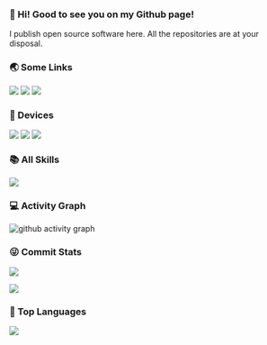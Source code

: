 ### 👋 Hi! Good to see you on my Github page!

I publish open source software here. All the repositories are at your disposal.

### 🌏 Some Links

[![](https://img.shields.io/badge/Github-black?style=flat-square&logo=github&logoColor=white)](https://github.com/shiwustudent/)
[![](https://img.shields.io/badge/Bilibili-black?style=flat-square&logo=bilibili&logoColor=white)](https://space.bilibili.com/335877425)
[![](https://img.shields.io/badge/LeetCode-black?style=flat-square&logo=leetcode&logoColor=white)](https://leetcode.cn/u/shiwutongxue/)


### 📱 Devices

[![](https://img.shields.io/badge/-Macbook%20Pro%20-black?style=flat-square&logo=apple)](https://www.apple.com/macbook-pro-13/)
[![](https://img.shields.io/badge/-iPhone%2013%20-black?style=flat-square&logo=apple)](https://www.apple.com/iphone-13/)
[![](https://img.shields.io/badge/-Apple%20Watch%20-black?style=flat-square&logo=apple)](https://www.apple.com/apple-watch/)


### 📚 All Skills

![](https://skillicons.dev/icons?perline=15&i=java,spring,maven,redis,mysql,github,git,stackoverflow,figma,vscode,idea,vim,atom,js,ts,html,css,c,bootstrap,jquery,nodejs,python,react,vue,md,linux,bash,docker,kubernetes,nginx)

### 💻 Activity Graph

![github activity graph](https://activity-graph.herokuapp.com/graph?username=shiwustudent&bg_color=1c1917&color=ffffff&line=216E39&point=32C15F&area_color=1c1917&area=true&hide_border=true&custom_title=GitHub%20Commits%20Graph)


### 😜 Commit Stats

![](https://github-readme-stats.vercel.app/api?username=shiwustudent&count_private=true&show_icons=true&theme=radical&show_owner=true)

![](https://github-profile-trophy.vercel.app/?username=shiwustudent&theme=radical&row=1)

### 🦁 Top Languages

![](https://github-readme-stats.vercel.app/api/top-langs/?username=shiwustudent&layout=compact&theme=dark)
  
